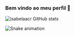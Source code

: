 ### Bem vindo ao meu perfil 👋
![isabelaacr GitHub stats](https://github-readme-stats.vercel.app/api?username=isabelaacr&show_icons=true&theme=radical)

![Snake animation](https://github.com/isabelaacr/isabelaacr/blob/output/github-contribution-grid-snake.svg)


<!--

Here are some ideas to get you started:

- 🔭 I’m currently working on ...
- 🌱 I’m currently learning ...
- 👯 I’m looking to collaborate on ...
- 🤔 I’m looking for help with ...
- 💬 Ask me about ...
- 📫 How to reach me: ...
- 😄 Pronouns: ...
- ⚡ Fun fact: ...
-->
